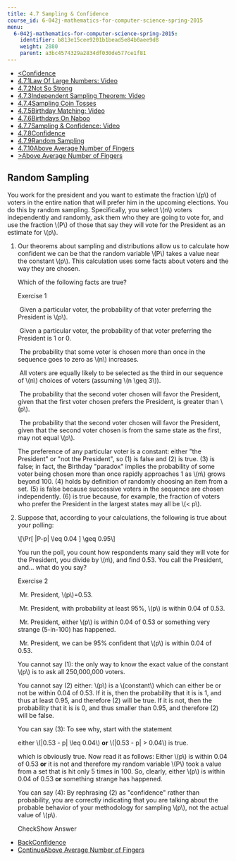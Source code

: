 ```yaml
---
title: 4.7 Sampling & Confidence
course_id: 6-042j-mathematics-for-computer-science-spring-2015
menu:
  6-042j-mathematics-for-computer-science-spring-2015:
    identifier: b813e15cee9201b1bead5e84b0aee9d8
    weight: 2880
    parent: a3bc4574329a2834df030de577ce1f81
---
```

*   [<Confidence](/courses/electrical-engineering-and-computer-science/6-042j-mathematics-for-computer-science-spring-2015/probability/tp14-1/vertical-b6f0d030cb36)
*   [4.7.1Law Of Large Numbers: Video](/courses/electrical-engineering-and-computer-science/6-042j-mathematics-for-computer-science-spring-2015/probability/tp14-1)
*   [4.7.2Not So Strong](/courses/electrical-engineering-and-computer-science/6-042j-mathematics-for-computer-science-spring-2015/probability/tp14-1/vertical-84aa6f70d1c0)
*   [4.7.3Independent Sampling Theorem: Video](/courses/electrical-engineering-and-computer-science/6-042j-mathematics-for-computer-science-spring-2015/probability/tp14-1/vertical-872c5ec0974e)
*   [4.7.4Sampling Coin Tosses](/courses/electrical-engineering-and-computer-science/6-042j-mathematics-for-computer-science-spring-2015/probability/tp14-1/vertical-b7cee8c0e19c)
*   [4.7.5Birthday Matching: Video](/courses/electrical-engineering-and-computer-science/6-042j-mathematics-for-computer-science-spring-2015/probability/tp14-1/vertical-82840a0ba306)
*   [4.7.6Birthdays On Naboo](/courses/electrical-engineering-and-computer-science/6-042j-mathematics-for-computer-science-spring-2015/probability/tp14-1/vertical-20063bed5f4a)
*   [4.7.7Sampling & Confidence: Video](/courses/electrical-engineering-and-computer-science/6-042j-mathematics-for-computer-science-spring-2015/probability/tp14-1/vertical-83cee7032f8c)
*   [4.7.8Confidence](/courses/electrical-engineering-and-computer-science/6-042j-mathematics-for-computer-science-spring-2015/probability/tp14-1/vertical-b6f0d030cb36)
*   [4.7.9Random Sampling](/courses/electrical-engineering-and-computer-science/6-042j-mathematics-for-computer-science-spring-2015/probability/tp14-1/vertical-0a9b074af4b4)
*   [4.7.10Above Average Number of Fingers](/courses/electrical-engineering-and-computer-science/6-042j-mathematics-for-computer-science-spring-2015/probability/tp14-1/vertical-2f9ccec3fdf7)
*   [\>Above Average Number of Fingers](/courses/electrical-engineering-and-computer-science/6-042j-mathematics-for-computer-science-spring-2015/probability/tp14-1/vertical-2f9ccec3fdf7)

Random Sampling
---------------

  

You work for the president and you want to estimate the fraction \\(p\\) of voters in the entire nation that will prefer him in the upcoming elections. You do this by random sampling. Specifically, you select \\(n\\) voters independently and randomly, ask them who they are going to vote for, and use the fraction \\(P\\) of those that say they will vote for the President as an estimate for \\(p\\).

1.  Our theorems about sampling and distributions allow us to calculate how confident we can be that the random variable \\(P\\) takes a value near the constant \\(p\\). This calculation uses some facts about voters and the way they are chosen.
    
    Which of the following facts are true?
    
    Exercise 1
    
    &nbsp;Given a particular voter, the probability of that voter preferring the President is \\(p\\).&nbsp;
    
    &nbsp;Given a particular voter, the probability of that voter preferring the President is 1 or 0.&nbsp;
    
    &nbsp;The probability that some voter is chosen more than once in the sequence goes to zero as \\(n\\) increases.&nbsp;
    
    &nbsp;All voters are equally likely to be selected as the third in our sequence of \\(n\\) choices of voters (assuming \\(n \\geq 3\\)).&nbsp;
    
    &nbsp;The probability that the second voter chosen will favor the President, given that the first voter chosen prefers the President, is greater than \\(p\\).&nbsp;
    
    &nbsp;The probability that the second voter chosen will favor the President, given that the second voter chosen is from the same state as the first, may not equal \\(p\\).&nbsp;
    
    The preference of any particular voter is a constant: either "the President" or "not the President", so (1) is false and (2) is true. (3) is false; in fact, the Birthday "paradox" implies the probability of some voter being chosen more than once rapidly approaches 1 as \\(n\\) grows beyond 100. (4) holds by definition of randomly choosing an item from a set. (5) is false because successive voters in the sequence are chosen independently. (6) is true because, for example, the fraction of voters who prefer the President in the largest states may all be \\(< p\\).
    
  
3.  Suppose that, according to your calculations, the following is true about your polling:
    
    \\\[\\Pr\[ |P-p| \\leq 0.04 \] \\geq 0.95\\\]
    
    You run the poll, you count how respondents many said they will vote for the President, you divide by \\(n\\), and find 0.53. You call the President, and... what do you say?
    
    Exercise 2
    
    &nbsp;Mr. President, \\(p\\)=0.53.&nbsp;
    
    &nbsp;Mr. President, with probability at least 95%, \\(p\\) is within 0.04 of 0.53.&nbsp;
    
    &nbsp;Mr. President, either \\(p\\) is within 0.04 of 0.53 or something very strange (5-in-100) has happened.&nbsp;
    
    &nbsp;Mr. President, we can be 95% confident that \\(p\\) is within 0.04 of 0.53.&nbsp;
    
    You cannot say (1): the only way to know the exact value of the constant \\(p\\) is to ask all 250,000,000 voters.
    
    You cannot say (2) either: \\(p\\) is a \\(constant\\) which can either be or not be within 0.04 of 0.53. If it is, then the probability that it is is 1, and thus at least 0.95, and therefore (2) will be true. If it is not, then the probability that it is is 0, and thus smaller than 0.95, and therefore (2) will be false.
    
    You can say (3): To see why, start with the statement
    
    either \\(|0.53 - p| \\leq 0.04\\) **or** \\(|0.53 - p| > 0.04\\) is true.
    
    which is obviously true. Now read it as follows: Either \\(p\\) is within 0.04 of 0.53 **or** it is not and therefore my random variable \\(P\\) took a value from a set that is hit only 5 times in 100. So, clearly, either \\(p\\) is within 0.04 of 0.53 **or** something strange has happened.
    
    You can say (4): By rephrasing (2) as "confidence" rather than probability, you are correctly indicating that you are talking about the probable behavior of your methodology for sampling \\(p\\), not the actual value of \\(p\\).
    
    CheckShow Answer
    

*   [BackConfidence](/courses/electrical-engineering-and-computer-science/6-042j-mathematics-for-computer-science-spring-2015/probability/tp14-1/vertical-b6f0d030cb36)
*   [ContinueAbove Average Number of Fingers](/courses/electrical-engineering-and-computer-science/6-042j-mathematics-for-computer-science-spring-2015/probability/tp14-1/vertical-2f9ccec3fdf7)